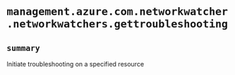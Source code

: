 # `management.azure.com.networkwatcher.networkwatchers.gettroubleshooting`

## `summary`
Initiate troubleshooting on a specified resource


